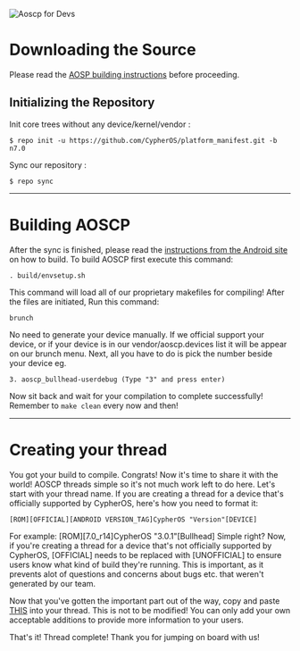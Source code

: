 ![Aoscp for Devs](http://i.imgur.com/A0jUjxO.png)

Downloading the Source
===================

Please read the [AOSP building instructions](http://source.android.com/source/index.html) before proceeding.

Initializing the Repository
-----------------------

Init core trees without any device/kernel/vendor :

    $ repo init -u https://github.com/CypherOS/platform_manifest.git -b n7.0

Sync our repository :

    $ repo sync

***

Building AOSCP
==============

After the sync is finished, please read the [instructions from the Android site](http://s.android.com/source/building.html) on how to build.
To build AOSCP first execute this command:

    . build/envsetup.sh
	
This command will load all of our proprietary makefiles for compiling! After the files are initiated,
Run this command:

    brunch
	
No need to generate your device manually. If we official support your device, or if your device is in our vendor/aoscp.devices list
it will be appear on our brunch menu. Next, all you have to do is pick the number beside your device eg.

    3. aoscp_bullhead-userdebug (Type "3" and press enter)
	
Now sit back and wait for your compilation to complete successfully!
Remember to `make clean` every now and then!

***

Creating your thread
==================

You got your build to compile. Congrats! Now it's time to share it with the world! AOSCP threads simple so it's not much work left to do here.
Let's start with your thread name. If you are creating a thread for a device that's officially supported by CypherOS, here's how you need to format it:

    [ROM][OFFICIAL][ANDROID VERSION_TAG]CypherOS "Version"[DEVICE]
	
For example: [ROM][7.0_r14]CypherOS "3.0.1"[Bullhead]
Simple right? Now, if you're creating a thread for a device that's not officially supported by CypherOS, [OFFICIAL] needs to be replaced with [UNOFFICIAL]
to ensure users know what kind of build they're running. This is important, as it prevents alot of questions and concerns about bugs etc. that weren't generated
by our team. 

Now that you've gotten the important part out of the way, copy and paste [THIS](https://raw.githubusercontent.com/CypherOS/vendor_aoscp/n7.0/BuildAThread.txt)
into your thread. This is not to be modified! You can only add your own acceptable additions to provide more information to your users.

That's it! Thread complete! Thank you for jumping on board with us!